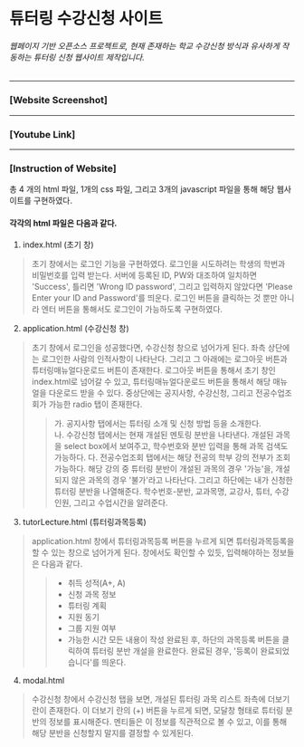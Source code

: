 # 튜터링 수강신청 사이트

###### 웹페이지 기반 오픈소스 프로젝트로, 현재 존재하는 학교 수강신청 방식과 유사하게 작동하는 튜터링 신청 웹사이트 제작입니다.
------------
### [Website Screenshot]

------------
### [Youtube Link]

------------
### [Instruction of Website]
총 4 개의 html 파일, 1개의 css 파일, 그리고 3개의 javascript 파일을 통해 해당 웹사이트를 구현하였다.

#### 각각의 html 파일은 다음과 같다.
1. index.html (초기 창)
> 초기 창에서는 로그인 기능을 구현하였다. 로그인을 시도하려는 학생의 학번과 비밀번호를 입력 받는다.
> 서버에 등록된 ID, PW와 대조하여 일치하면 'Success', 틀리면 'Wrong ID password', 그리고 입력하지 않았다면 'Please Enter your ID and Password'를 띄운다.
> 로그인 버튼을 클릭하는 것 뿐만 아니라 엔터 버튼을 통해서도 로그인이 가능하도록 구현하였다.
2. application.html (수강신청 창)
> 초기 창에서 로그인을 성공했다면, 수강신청 창으로 넘어가게 된다. 좌측 상단에는 로그인한 사람의 인적사항이 나타난다.
> 그리고 그 아래에는 로그아웃 버튼과 튜터링매뉴얼다운로드 버튼이 존재한다.
> 로그아웃 버튼을 통해서 초기 창인 index.html로 넘어갈 수 있고, 튜터링매뉴얼다운로드 버튼을 통해서 해당 매뉴얼을 다운로드 받을 수 있다.
> 중상단에는 공지사항, 수강신청, 그리고 전공수업조회가 가능한 radio 탭이 존재한다.
>   > 가. 공지사항 탭에서는 튜터링 소개 및 신청 방법 등을 소개한다.  
>   > 나. 수강신청 탭에서는 현재 개설된 멘토링 분반을 나타낸다. 개설된 과목을 select box에서 보여주고, 학수번호와 분반 입력을 통해 과목 검색도 가능하다.
>   > 다. 전공수업조회 탭에서는 해당 전공의 학부 강의 전부가 조회 가능하다. 해당 강의 중 튜터링 분반이 개설된 과목의 경우 '가능'을, 개설되지 않은 과목의 경우 '불가'라고 나타난다.
> 그리고 하단에는 내가 신청한 튜터링 분반을 나열해준다.
> 학수번호-분반, 교과목명, 교강사, 튜터, 수강인원, 그리고 수업시간을 알려준다.
3. tutorLecture.html (튜터링과목등록)
> application.html 창에서 튜터링과목등록 버튼을 누르게 되면 튜터링과목등록을 할 수 있는 창으로 넘어가게 된다.
> 창에서도 확인할 수 있듯, 입력해야하는 정보들은 다음과 같다.
>   > * 취득 성적(A+, A)  
>   > * 신청 과목 정보  
>   > * 튜터링 계획  
>   > * 지원 동기  
>   > * 그룹 지원 여부  
>   > * 가능한 시간
> 모든 내용이 작성 완료된 후, 하단의 과목등록 버튼을 클릭하여 튜터링 분반 개설을 완료한다. 완료된 경우, '등록이 완료되었습니다'를 띄운다.
4. modal.html
> 수강신청 창에서 수강신청 탭을 보면, 개설된 튜터링 과목 리스트 좌측에 더보기 란이 존재한다.
> 이 더보기 란의 (+) 버튼을 누르게 되면, 모달창 형태로 튜터링 분반의 정보를 표시해준다.
> 멘티들은 이 정보를 직관적으로 볼 수 있고, 이를 통해 해당 분반을 신청할지 말지를 결정할 수 있게된다.